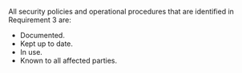 All security policies and operational procedures that are identified in Requirement 3 are:

- Documented.
- Kept up to date.
- In use.
- Known to all affected parties.

